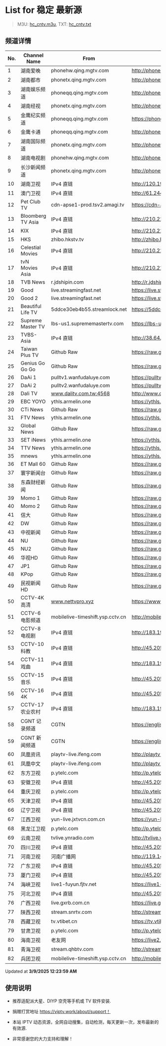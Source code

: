 # List for **稳定 最新源**

> M3U: [hc_cntv.m3u](./hc_cntv.m3u ), TXT: [hc_cntv.txt](./txt/hc_cntv.txt )

## 频道详情

| No. | Channel Name | From | Source |
| --- | ------------ | ---- | ------ |
| 1 | 湖南爱晚 | phonehw.qing.mgtv.com | <http://phonehw.qing.mgtv.com/nn_live/nn_x64/dWlwPTEwMy4zOS4yMjYuMTAwJnFpZD0mY2RuZXhfaWQ9aHdfcGhvbmUmcz01ZGFhYzViOTI5NzI0NjYwZWVkNmNlNTU3ZTdiODkwZCZ1aWQ9JnV1aWQ9MjQ1ODQ4ZWYxNTRmNTlkMzk0MzNiZDg5NDNmMWI0ZTEtNjcyN2UyNjQmdj0yJmFzPTAmZXM9MTc0MTQ2NDAzNw,,/HNGGMPP360.m3u8> |
| 2 | 湖南都市 | phonetx.qing.mgtv.com | <http://phonetx.qing.mgtv.com/nn_live/nn_x64/dWlwPTEwMy4zOS4yMjYuMTAwJnFpZD0mY2RuZXhfaWQ9dHhfcGhvbmVfbGl2ZSZzPTE0NDUxZmQ4MTc5OTdmYmUzNjMyMWM1ZmUwZmJhZWIzJnVpZD0mdXVpZD01ZTkwMTZkMTJlYTM0NGI0ZTNhNWU4NzJiZDY4OWViZC02NzI3ZTI2NCZ2PTImYXM9MCZlcz0xNzQxNDcxMjA4/HNDSMPP360.m3u8> |
| 3 | 湖南娱乐频道 | phoneqq.qing.mgtv.com | <http://phoneqq.qing.mgtv.com/nn_live/nn_x64/dWlwPTEwMy4zOS4yMjYuMTAwJnFpZD0mY2RuZXhfaWQ9cXFfcGhvbmVfbGl2ZSZzPTI0OTg0NGQyMjgxNWEzZjViNjE1MmNmODJmYzIzZGQ4JnVpZD0mdXVpZD03MjVlMzEwOTU4NzZiNWJiM2NhMzI2YzUwNDE2MmNkNi02NzI3ZTI2NCZ2PTImYXM9MCZlcz0xNzQxNDc1MzYx/HNYLMPP360.m3u8> |
| 4 | 湖南经视 | phonetx.qing.mgtv.com | <http://phonetx.qing.mgtv.com/nn_live/nn_x64/dWlwPTEwMy4zOS4yMjYuMTAwJnFpZD0mY2RuZXhfaWQ9dHhfcGhvbmVfbGl2ZSZzPTg2MjAxMDI5ZDdmMzQ1Mjk5Njg2MzEyOGQ5ZDk3NDc4JnVpZD0mdXVpZD0zZWVhZDA5OWFkZTVlMjYzZWY3NTZlNTczMDg3ZWMxMS02NzI3ZTI2NCZ2PTImYXM9MCZlcz0xNzQxNDY1NDI1/HNJSMPP360.m3u8> |
| 5 | 金鹰纪实频道 | phoneqq.qing.mgtv.com | <https://phoneqq.qing.mgtv.com/nn_live/nn_x64/dWlwPTEwMy4zOS4yMjYuMTAwJnFpZD0mY2RuZXhfaWQ9cXFfcGhvbmVfbGl2ZSZzPWFhODM5OGI5YmI2YWViYWM4MzdiNDk5NzlmNDM5ZDIwJnVpZD0mdXVpZD0zZjc1MTk5YWI1MmQ3YmFjMjk1YTU0NzZhNWYxYTBmOC02NzI3ZTI2NCZ2PTImYXM9MCZlcz0xNzQxNDc4MTcy/JYJSMPP360.m3u8> |
| 6 | 金鹰卡通 | phoneqq.qing.mgtv.com | <http://phoneqq.qing.mgtv.com/nn_live/nn_x64/dWlwPTEwMy4zOS4yMjYuMTAwJnFpZD0mY2RuZXhfaWQ9cXFfcGhvbmVfbGl2ZSZzPWJjYmU4M2I1ZjUwYTM0N2NkYmRhNWRiYmE0NTc2MjM4JnVpZD0mdXVpZD00ODVhOGNmYzRmMTFhMDQyMjNlOTQwMzgzNGViNjUzNS02NzI3ZTI2NCZ2PTImYXM9MCZlcz0xNzQxNDU4NjU2/JYKTMPP360.m3u8> |
| 7 | 湖南国际频道 | phonetx.qing.mgtv.com | <http://phonetx.qing.mgtv.com/nn_live/nn_x64/dWlwPTEwMy4zOS4yMjYuMTAwJnFpZD0mY2RuZXhfaWQ9dHhfcGhvbmVfbGl2ZSZzPTQ4N2QzYjcyYjY0NzQ2M2RkMTBmYWMxMDlhNWRhMWE2JnVpZD0mdXVpZD0yMWRmZGQ3NzE1NDNiMTJiMjY1YmVkNTk5YTZhYjBkYy02NzI3ZTI2NCZ2PTImYXM9MCZlcz0xNzQxNDY5ODY0/HNGJMPP360.m3u8> |
| 8 | 湖南电视剧 | phonehw.qing.mgtv.com | <http://phonehw.qing.mgtv.com/nn_live/nn_x64/dWlwPTEwMy4zOS4yMjYuMTAwJnFpZD0mY2RuZXhfaWQ9aHdfcGhvbmUmcz1lYTYyOWVhZjQ5NzgxOWViZTgyZTg2ZjM5MmM2MzRhMyZ1aWQ9JnV1aWQ9ODA2MzA1NjlmN2QxMzMwZTM0YWI1MzNlZWRjMTY1NWUtNjcyN2UyNjQmdj0yJmFzPTAmZXM9MTc0MTQ3NjU0OQ,,/HNDSJMPP360.m3u8> |
| 9 | 长沙新闻频道 | phonetx.qing.mgtv.com | <http://phonetx.qing.mgtv.com/nn_live/nn_x64/dWlwPTEwMy4zOS4yMjYuMTAwJnFpZD0mY2RuZXhfaWQ9dHhfcGhvbmVfbGl2ZSZzPWNjNzZmMGNkMmEzZWViODg2MGIwODExNDQ5MGI0NmFiJnVpZD0mdXVpZD01NjA5OWFlZjhhMWE5OTcyOTEzNGUyZWZlOGIxMzc5OC02NzI3ZTI2NCZ2PTImYXM9MCZlcz0xNzQxNDc4MTc5/CSXWMPP360.m3u8> |
| 10 | 湖南卫视 | IPv4 直链 | <http://120.196.232.43:8088/rrs03.hw.gmcc.net/PLTV/651/224/3221226698/1.m3u8> |
| 11 | 澳门卫视 | IPv4 直链 | <http://61.244.22.4/ch1/ch1.live/playlist.m3u8> |
| 12 | Pet Club TV | cdn-apse1-prod.tsv2.amagi.tv | <https://cdn-apse1-prod.tsv2.amagi.tv/linear/amg01076-lightningintern-petclub-samsungnz/playlist.m3u8> |
| 13 | Bloomberg TV Asia | IPv4 直链 | <http://210.210.155.37/dr9445/h/h03/index.m3u8> |
| 14 | KIX | IPv4 直链 | <http://210.210.155.37/dr9445/h/h07/index.m3u8> |
| 15 | HKS | zhibo.hkstv.tv | <http://zhibo.hkstv.tv/livestream/mutfysrq/playlist.m3u8> |
| 16 | Celestial Movies | IPv4 直链 | <http://210.210.155.37/dr9445/h/h14/index.m3u8> |
| 17 | tvN Movies Asia | IPv4 直链 | <http://210.210.155.37/dr9445/h/h21/index.m3u8> |
| 18 | TVB News | r.jdshipin.com | <http://r.jdshipin.com/CkuBd> |
| 19 | Good | live.streamingfast.net | <https://live.streamingfast.net/osmflivech1.m3u8> |
| 20 | Good 2 | live.streamingfast.net | <https://live.streamingfast.net/osmflivech2.m3u8> |
| 21 | Beautiful Life TV | 5ddce30eb4b55.streamlock.net | <https://5ddce30eb4b55.streamlock.net/bltvhd/bltv1/playlist.m3u8> |
| 22 | Supreme Master TV | lbs-us1.suprememastertv.com | <https://lbs-us1.suprememastertv.com/720p.m3u8> |
| 23 | TVBS-Asia | IPv4 直链 | <http://38.64.72.148/hls/modn/list/4005/playlist.m3u8> |
| 24 | Taiwan Plus TV | Github Raw | <https://raw.githubusercontent.com/ChiSheng9/iptv/master/TV78.m3u8> |
| 25 | Genius Go Go Go | Github Raw | <https://raw.githubusercontent.com/ChiSheng9/iptv/master/TV26.m3u8> |
| 26 | DaAi 1 | pulltv1.wanfudaluye.com | <https://pulltv1.wanfudaluye.com/live/tv1.m3u8> |
| 27 | DaAi 2 | pulltv2.wanfudaluye.com | <https://pulltv2.wanfudaluye.com/live/tv2.m3u8> |
| 28 | Dali TV | www.dalitv.com.tw:4568 | <http://www.dalitv.com.tw:4568/live/dali/index.m3u8> |
| 29 | EBC YOYO | ythls.armelin.one | <https://ythls.armelin.one/channel/UCiWRSesvSYmY7YOyz0tv_zQ.m3u8> |
| 30 | CTi News | Github Raw | <https://raw.githubusercontent.com/ChiSheng9/iptv/master/TV28.m3u8> |
| 31 | FTV News | ythls.armelin.one | <https://ythls.armelin.one/channel/UC2VmWn8dAqkzlQqvy02E1PA.m3u8> |
| 32 | Global News | Github Raw | <https://raw.githubusercontent.com/ChiSheng9/iptv/master/TV02.m3u8> |
| 33 | SET iNews | ythls.armelin.one | <https://ythls.armelin.one/channel/UCoNYj9OFHZn3ACmmeRCPwbA.m3u8> |
| 34 | TTV News | ythls.armelin.one | <https://ythls.armelin.one/channel/UC8ROUUjHzEQm-ndb69CX8Ww.m3u8> |
| 35 | mnews | ythls.armelin.one | <https://ythls.armelin.one/channel/UC4LjkybVKXCDlneVXlKAbmw.m3u8> |
| 36 | ET Mall 60 | Github Raw | <https://raw.githubusercontent.com/ChiSheng9/iptv/master/TV18.m3u8> |
| 37 | 寰宇新闻台 | Github Raw | <https://raw.githubusercontent.com/ChiSheng9/iptv/master/TV02.m3u8> |
| 38 | 东森财经新闻 | Github Raw | <https://raw.githubusercontent.com/ChiSheng9/iptv/master/TV03.m3u8> |
| 39 | Momo 1 | Github Raw | <https://raw.githubusercontent.com/ChiSheng9/iptv/master/TV04.m3u8> |
| 40 | Momo 2 | Github Raw | <https://raw.githubusercontent.com/ChiSheng9/iptv/master/TV05.m3u8> |
| 41 | 信大 | Github Raw | <https://raw.githubusercontent.com/ChiSheng9/iptv/master/TV07.m3u8> |
| 42 | DW | Github Raw | <https://raw.githubusercontent.com/ChiSheng9/iptv/master/TV08.m3u8> |
| 43 | 中视新闻 | Github Raw | <https://raw.githubusercontent.com/ChiSheng9/iptv/master/TV09.m3u8> |
| 44 | NU | Github Raw | <https://raw.githubusercontent.com/ChiSheng9/iptv/master/TV10.m3u8> |
| 45 | NU2 | Github Raw | <https://raw.githubusercontent.com/ChiSheng9/iptv/master/TV14.m3u8> |
| 46 | 华视HD | Github Raw | <https://raw.githubusercontent.com/ChiSheng9/iptv/master/TV12.m3u8> |
| 47 | JP1 | Github Raw | <https://raw.githubusercontent.com/ChiSheng9/iptv/master/TV15.m3u8> |
| 48 | KPop | Github Raw | <https://raw.githubusercontent.com/ChiSheng9/iptv/master/TV16.m3u8> |
| 49 | 民视新闻HD | Github Raw | <https://raw.githubusercontent.com/ChiSheng9/iptv/master/TV17.m3u8> |
| 50 | CCTV-4K 高清 | www.nettvpro.xyz | <https://www.nettvpro.xyz/player/videojs.php?url=https://liveop.cctv.cn/hls/4KHD/playlist.m3u8> |
| 51 | CCTV-6 电影频道 | mobilelive-timeshift.ysp.cctv.cn | <http://mobilelive-timeshift.ysp.cctv.cn/timeshift/ysp/2013693901/timeshift.m3u8?delay=0> |
| 52 | CCTV-8 电视剧 | IPv4 直链 | <http://183.196.25.171:808/hls/77/index.m3u8> |
| 53 | CCTV-10 科教 | IPv4 直链 | <http://45.205.27.14:50001/1000000001000023734/ystenlive/index.m3u8> |
| 54 | CCTV-11 戏曲 | IPv4 直链 | <http://183.196.25.171:808/hls/11/index.m3u8> |
| 55 | CCTV-15 音乐 | IPv4 直链 | <http://45.205.27.14:50001/1000000002000008163/ystenlive/index.m3u8> |
| 56 | CCTV-16 4K | IPv4 直链 | <http://45.205.27.14:50001/1000000006000233001/ystenlive/index.m3u8> |
| 57 | CCTV-17 农业农村 | IPv4 直链 | <http://183.196.25.171:808/hls/93/index.m3u8> |
| 58 | CGNT 记录频道 | CGTN | <https://english-livebkali.cgtn.com/live/doccgtn_0.m3u8> |
| 59 | CGNT 新闻频道 | CGTN | <https://english-livebkali.cgtn.com/live/encgtn_0.m3u8> |
| 60 | 凤凰资讯 | playtv-live.ifeng.com | <http://playtv-live.ifeng.com/live/06OLEEWQKN4_audio.m3u8> |
| 61 | 凤凰中文 | playtv-live.ifeng.com | <http://playtv-live.ifeng.com/live/06OLEGEGM4G_audio.m3u8> |
| 62 | 东方卫视 | p.ytelc.com | <http://p.ytelc.com/m3u8.html?id=http://cc-ynbit-wszhibo.ifengli.com:2000/live/shdfws-hd/2500.m3u8?innersid=6998114529464369318> |
| 63 | 安徽卫视 | IPv4 直链 | <http://45.205.27.14:50001/1000000001000020780/ystenlive/index.m3u8> |
| 64 | 重庆卫视 | p.ytelc.com | <http://p.ytelc.com/videojs.php?id=https://sjlivecdn9.cbg.cn/202503082301/app_2/_definst_/ls_2.stream/chunklist.m3u8> |
| 65 | 天津卫视 | IPv4 直链 | <http://45.205.27.14:50001/1000000001000000831/ystenlive/index.m3u8> |
| 66 | 辽宁卫视 | IPv4 直链 | <http://45.205.27.14:50001/1000000001000001945/ystenlive/index.m3u8> |
| 67 | 江西卫视 | yun-live.jxtvcn.com.cn | <https://yun-live.jxtvcn.com.cn/live-jxtv/tv_jxtv1.m3u8?source=pc&t=&token=> |
| 68 | 黑龙江卫视 | p.ytelc.com | <http://p.ytelc.com/videojs.php?id=https://idclive.hljtv.com:4430/live/hljws_own.m3u8> |
| 69 | 云南卫视 | tvlive.ynradio.com | <http://tvlive.ynradio.com/live/yunnanweishi/chunks.m3u8> |
| 70 | 四川卫视 | IPv4 直链 | <http://45.205.27.14:50001/1000000002000016825/ystenlive/index.m3u8> |
| 71 | 河南卫视 | 河南广播网 | <http://119.147.118.51/tvcdn.stream3.hndt.com/tv/65c4a6d5017e1000b2b6ea2500000000_transios/playlist.m3u8?wsSecret=3da9da0b285b02e338545e0fd837e65b&wsTime=1741459982&wsSession=220ef5c4a5e7a8eec71d9a62-174144999467179&wsIPSercert=f1ed5e80c31ab65580d88c6bbb451005&wsiphost=local&wsBindIP=1> |
| 72 | 广东卫视 | IPv4 直链 | <http://45.205.27.14:50001/1000000001000014176/ystenlive/index.m3u8> |
| 73 | 厦门卫视 | IPv4 直链 | <http://45.205.27.14:50001/1000000005000266006/ystenlive/index.m3u8> |
| 74 | 海峡卫视 | live1-fuyun.fjtv.net | <https://live1-fuyun.fjtv.net/haixiapd/hd/live.m3u8?_upt=d47364691741459696> |
| 75 | 河北卫视 | IPv4 直链 | <http://45.205.27.14:50001/1000000002000017118/ystenlive/index.m3u8> |
| 76 | 广西卫视 | live.gxrb.com.cn | <https://live.gxrb.com.cn/tv/gxtvlive01/index.m3u8> |
| 77 | 陕西卫视 | stream.snrtv.com | <http://stream.snrtv.com/sxbc-star-cdjoS6.m3u8> |
| 78 | 西藏卫视 | tv.vtibet.cn | <https://tv.vtibet.cn/live/h701F9MpxzPDyE.m3u8?secret=ccf8802d8092dd85362a864b04898a30&time=67cc6b28> |
| 79 | 甘肃卫视 | p.ytelc.com | <http://p.ytelc.com/videojs.php?id=https://hls.gstv.com.cn/49048r/6e1sy2.m3u8> |
| 80 | 海南卫视 | 老友网 | <https://live2.hnntv.cn/srs/tv/lywsgq.m3u8?_upt=d3cc2b5b1741456990> |
| 81 | 青海卫视 | stream.qhbtv.com | <http://stream.qhbtv.com/qhws/sd/live.m3u8?_upt=8d1811cb1741457239> |
| 82 | 兵团卫视 | mobilelive-timeshift.ysp.cctv.cn | <http://mobilelive-timeshift.ysp.cctv.cn/timeshift/ysp/2022606701/timeshift.m3u8?delay=0> |

Updated at **3/9/2025 12:23:59 AM**

## 使用说明

- 推荐适配派大星、DIYP 空壳等手机或 TV 软件安装.

- 捐赠打赏地址 <https://viptv.work/about/support！>

- 本站 IPTV 动态资源，全网自动搜集，自动检测，每天更新一次，发布最新的有效源.

- 非常感谢您的大力支持和理解！
